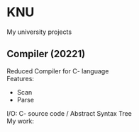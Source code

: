 KNU
===========
 My university projects

## Compiler (20221)
Reduced Compiler for C- language   
Features:   
* Scan
* Parse

I/O: C- source code / Abstract Syntax Tree   
My work:   
